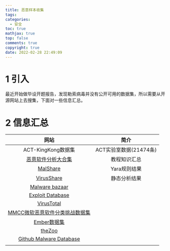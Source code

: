 ```yaml
---
title: 恶意样本收集
tags:
categories:
  - 安全
toc: true
mathjax: true
top: false
comments: true
copyright: true
date: 2022-02-28 22:49:09
---
```


# 1 引入

最近开始做毕设开题报告，发现勒索病毒并没有公开可用的数据集，所以需要从开源网站上去搜集，下面对一些信息汇总。

# 2 信息汇总

|                             网站                             |          简介          |
| :----------------------------------------------------------: | :--------------------: |
|                      ACT-KingKong数据集                      | ACT实验室数据(21474条) |
|     [恶意软件分析大合集](https://paper.seebug.org/421/)      |      教程知识汇总      |
|              [MalShare](https://malshare.com/)               |      Yara规则结果      |
|            [VirusShare](https://virusshare.com/)             |      静态分析结果      |
|          [Malware bazaar](https://bazaar.abuse.ch/)          |                        |
|       [Exploit Database](https://www.exploit-db.com/)        |                        |
|        [VirusTotal](https://www.virustotal.com/gui/)         |                        |
| [MMCC微软恶意软件分类挑战数据集](https://www.jianshu.com/p/d46f62298cab) |                        |
|     [Ember数据集](https://www.secrss.com/articles/2337)      |                        |
|             [theZoo](https://thezoo.morirt.com/)             |                        |
| [Github Malware Database](https://github.com/Endermanch/MalwareDatabase) |                        |
|                                                              |                        |

